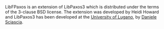 LibFPaxos is an extension of LibPaxos3 which is distributed under the terms of the 3-clause BSD license.
The extension was developed by Heidi Howard and LibPaxos3 has been developed at the [University of Lugano][7],
by [Daniele Sciascia][8].

[7]: http://inf.usi.ch
[8]: http://atelier.inf.usi.ch/~sciascid
